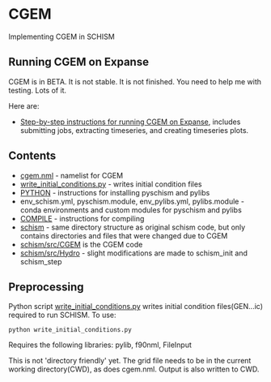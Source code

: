 # CGEM
Implementing CGEM in SCHISM

## Running CGEM on Expanse

CGEM is in BETA.  It is not stable.  It is not finished.  You need to help me with testing.  Lots of it.

Here are:
- [Step-by-step instructions for running CGEM on Expanse](TryCGEM.md), includes submitting jobs, extracting timeseries, and creating timeseries plots.

## Contents
- [cgem.nml](cgem.nml) - namelist for CGEM
- [write_initial_conditions.py](write_initial_conditions.py) - writes initial condition files
- [PYTHON](PYTHON.MD) - instructions for installing pyschism and pylibs
- env_schism.yml, pyschism.module, env_pylibs.yml, pylibs.module - conda environments and custom modules for pyschism and pylibs
- [COMPILE](COMPILE.MD) - instructions for compiling
- [schism](schism) - same directory structure as original schism code, but only contains directories and files that were changed due to CGEM
- [schism/src/CGEM](schism/src/CGEM) is the CGEM code
- [schism/src/Hydro](schism/src/Hydro) - slight modifications are made to schism_init and schism_step

## Preprocessing
Python script [write_initial_conditions.py](write_initial_conditions.py) writes initial condition files(GEN...ic) required to run SCHISM.  To use:
```
python write_initial_conditions.py
```
Requires the following libraries: pylib, f90nml, FileInput

This is not 'directory friendly' yet.  The grid file needs to be in the current working directory(CWD), as does cgem.nml.  Output is also written to CWD.
